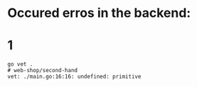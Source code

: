 # Occured erros in the backend:

# 1

```
go vet .
# web-shop/second-hand
vet: ./main.go:16:16: undefined: primitive
```
